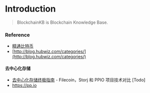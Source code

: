 # Introduction

> BlockchainKB is Blockchain Knowledge Base.



### Reference

* [精通比特币](https://github.com/tianmingyun/MasterBitcoin2CN)
* [http://blog.hubwiz.com/categories/](http://blog.hubwiz.com/categories/)

#### 去中心化存储

* [去中心化存储终极指南](https://mp.weixin.qq.com/s?__biz=Mzg3OTAwMjE1MA==&mid=2247483722&idx=1&sn=117a55f4ace0325009a1dd96ba3cb3ab&chksm=cf0a5603f87ddf157ad55959123c0d37a5a8ae3dd193686fe9d53b46d70affbbeba89812b095&scene=21#wechat_redirect) - Filecoin，Storj 和 PPIO 项目技术对比  \[Todo\]
* https://pp.io



